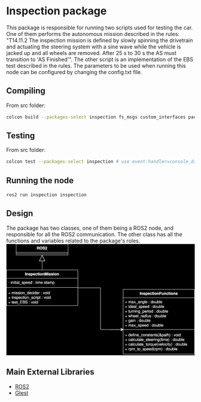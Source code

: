 # Inspection package

This package is responsible for running two scripts used for testing the car. One of them performs the autonomous mission described in the rules: "T14.11.2 The inspection mission is defined by slowly spinning the drivetrain and actuating the steering system with a sine wave while the vehicle is jacked up and all wheels are removed. After 25 s to 30 s the AS must transition to 'AS Finished'". The other script is an implementation of the EBS test described in the rules. The parameters to be used when running this node can be configured by changing the config.txt file.

## Compiling
From src folder:
```sh
colcon build --packages-select inspection fs_msgs custom_interfaces pacsim
```

## Testing
From src folder:
```sh
colcon test --packages-select inspection # use event-handler=console_direct+ for imediate output
```

## Running the node
```sh
ros2 run inspection inspection
```
## Design
The package has two classes, one of them being a ROS2 node, and responsible for all the ROS2 communication. The other class has all the functions and variables related to the package's roles.
![Inspection Diagram Part 3](../../docs/assets/Inspection/inspection.drawio.svg)
## Main External Libraries

- [ROS2](https://docs.ros.org/en/foxy/index.html)
- [Gtest](http://google.github.io/googletest/)